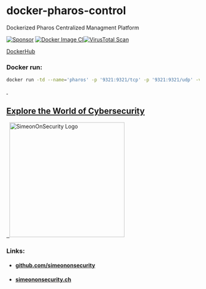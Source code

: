 # docker-pharos-control
Dockerized Pharos Centralized Managment Platform

[![Sponsor](https://img.shields.io/badge/Sponsor-Click%20Here-ff69b4)](https://github.com/sponsors/simeononsecurity)
[![Docker Image CI](https://github.com/simeononsecurity/docker-pharos-control/actions/workflows/docker-image.yml/badge.svg)](https://github.com/simeononsecurity/docker-pharos-control/actions/workflows/docker-image.yml)[![VirusTotal Scan](https://github.com/simeononsecurity/docker-pharos-control/actions/workflows/virustotal.yml/badge.svg)](https://github.com/simeononsecurity/docker-pharos-control/actions/workflows/virustotal.yml)

[DockerHub](https://hub.docker.com/r/simeononsecurity/docker-pharos-control)

### Docker run:
```bash
docker run -td --name='pharos' -p '9321:9321/tcp' -p '9321:9321/udp' -v '/opt/docker/pharoscontrol':'/opt/pharoscontrol':'rw' 'simeononsecurity/docker-pharos-control' 
```

<a href="https://simeononsecurity.ch" target="_blank" rel="noopener noreferrer">
  <h2>Explore the World of Cybersecurity</h2>
</a>
<a href="https://simeononsecurity.ch" target="_blank" rel="noopener noreferrer">
  <img src="https://simeononsecurity.ch/img/banner.png" alt="SimeonOnSecurity Logo" width="300" height="300">
</a>

### Links:
- #### [github.com/simeononsecurity](https://github.com/simeononsecurity)
- #### [simeononsecurity.ch](https://simeononsecurity.ch)
